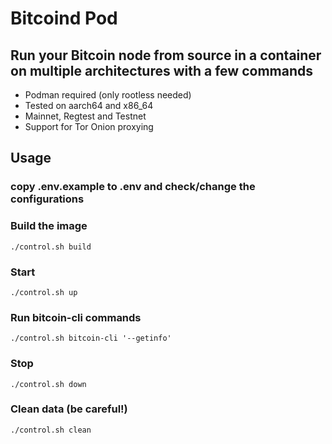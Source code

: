 # Bitcoind Pod
## Run your Bitcoin node from source in a container on multiple architectures with a few commands

* Podman required (only rootless needed)
* Tested on aarch64 and x86_64
* Mainnet, Regtest and Testnet
* Support for Tor Onion proxying

## Usage

### copy .env.example to .env and check/change the configurations

### Build the image
```
./control.sh build
```

### Start
```
./control.sh up
```

### Run bitcoin-cli commands
```
./control.sh bitcoin-cli '--getinfo'
```

### Stop
```
./control.sh down
```

### Clean data (be careful!)
```
./control.sh clean
```
